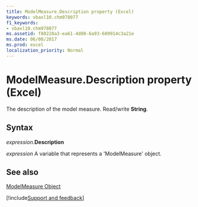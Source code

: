 ```yaml
---
title: ModelMeasure.Description property (Excel)
keywords: vbaxl10.chm978077
f1_keywords:
- vbaxl10.chm978077
ms.assetid: f80228a3-ea61-4d00-6a93-609914c3a21e
ms.date: 06/08/2017
ms.prod: excel
localization_priority: Normal
---
```



# ModelMeasure.Description property (Excel)

The description of the model measure. Read/write  **String**.


## Syntax

_expression_.**Description**

_expression_ A variable that represents a 'ModelMeasure' object.


## See also


[ModelMeasure Object](Excel.modelmeasure.md)

[!include[Support and feedback](~/includes/feedback-boilerplate.md)]